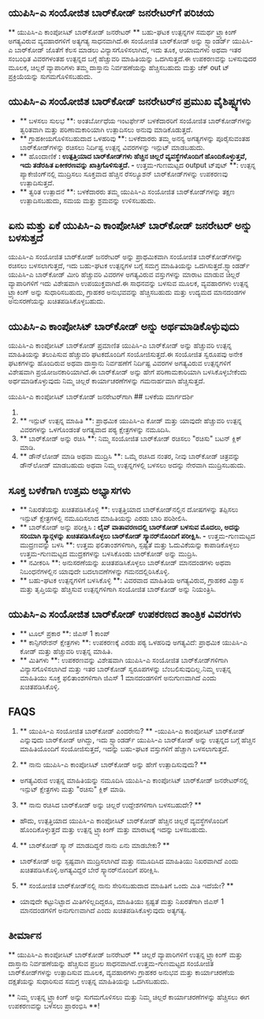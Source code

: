 ## ಯುಪಿಸಿ-ಎ ಸಂಯೋಜಿತ ಬಾರ್‌ಕೋಡ್ ಜನರೇಟರ್‌ಗೆ ಪರಿಚಯ

** ಯುಪಿಸಿ-ಎ ಕಾಂಪೋಸಿಟ್ ಬಾರ್‌ಕೋಡ್ ಜನರೇಟರ್ ** ಬಹು-ಘಟಕ ಉತ್ಪನ್ನಗಳ ಸಮರ್ಥ ಟ್ರ್ಯಾಕಿಂಗ್ ಅಗತ್ಯವಿರುವ ವ್ಯವಹಾರಗಳಿಗೆ ಅತ್ಯಗತ್ಯ ಸಾಧನವಾಗಿದೆ.ಈ ಸಂಯೋಜಿತ ಬಾರ್‌ಕೋಡ್ ಅನ್ನು ಸ್ಟ್ಯಾಂಡರ್ಡ್ ಯುಪಿಸಿ-ಎ ಬಾರ್‌ಕೋಡ್ ಜೊತೆಗೆ ಕೆಲಸ ಮಾಡಲು ವಿನ್ಯಾಸಗೊಳಿಸಲಾಗಿದೆ, ಇದು ತೂಕ, ಆಯಾಮಗಳು ಅಥವಾ ಇತರ ಸಂಬಂಧಿತ ವಿವರಗಳಂತಹ ಉತ್ಪನ್ನದ ಬಗ್ಗೆ ಹೆಚ್ಚುವರಿ ಮಾಹಿತಿಯನ್ನು ಒದಗಿಸುತ್ತದೆ.ಈ ಉಪಕರಣವನ್ನು ಬಳಸುವುದರ ಮೂಲಕ, ಚಿಲ್ಲರೆ ವ್ಯಾಪಾರಿಗಳು ತಮ್ಮ ದಾಸ್ತಾನು ನಿರ್ವಹಣೆಯನ್ನು ಹೆಚ್ಚಿಸಬಹುದು ಮತ್ತು ಚೆಕ್ out ಟ್ ಪ್ರಕ್ರಿಯೆಯನ್ನು ಸುಗಮಗೊಳಿಸಬಹುದು.

## ಯುಪಿಸಿ-ಎ ಸಂಯೋಜಿತ ಬಾರ್‌ಕೋಡ್ ಜನರೇಟರ್‌ನ ಪ್ರಮುಖ ವೈಶಿಷ್ಟ್ಯಗಳು

- ** ಬಳಸಲು ಸುಲಭ **: ಅಂತರ್ಬೋಧೆಯ ಇಂಟರ್ಫೇಸ್ ಬಳಕೆದಾರರಿಗೆ ಸಂಯೋಜಿತ ಬಾರ್‌ಕೋಡ್‌ಗಳನ್ನು ತ್ವರಿತವಾಗಿ ಮತ್ತು ಪರಿಣಾಮಕಾರಿಯಾಗಿ ಉತ್ಪಾದಿಸಲು ಅನುವು ಮಾಡಿಕೊಡುತ್ತದೆ.
- ** ಗ್ರಾಹಕೀಯಗೊಳಿಸಬಹುದಾದ ಒಳಹರಿವು **: ಬಳಕೆದಾರರು ತಮ್ಮ ಅನನ್ಯ ಅಗತ್ಯಗಳನ್ನು ಪೂರೈಸುವಂತಹ ಬಾರ್‌ಕೋಡ್‌ಗಳನ್ನು ರಚಿಸಲು ನಿರ್ದಿಷ್ಟ ಉತ್ಪನ್ನ ವಿವರಗಳನ್ನು ಇನ್ಪುಟ್ ಮಾಡಬಹುದು.
- ** ಹೊಂದಾಣಿಕೆ **: ಉತ್ಪತ್ತಿಯಾದ ಬಾರ್‌ಕೋಡ್‌ಗಳು ಹೆಚ್ಚಿನ ಚಿಲ್ಲರೆ ವ್ಯವಸ್ಥೆಗಳೊಂದಿಗೆ ಹೊಂದಿಕೊಳ್ಳುತ್ತವೆ, ಇದು ತಡೆರಹಿತ ಏಕೀಕರಣವನ್ನು ಖಾತ್ರಿಗೊಳಿಸುತ್ತದೆ.
-** ಉತ್ತಮ-ಗುಣಮಟ್ಟದ output ಟ್‌ಪುಟ್ **: ಉತ್ಪನ್ನ ಪ್ಯಾಕೇಜಿಂಗ್‌ನಲ್ಲಿ ಮುದ್ರಿಸಲು ಸೂಕ್ತವಾದ ಹೆಚ್ಚಿನ ರೆಸಲ್ಯೂಶನ್ ಬಾರ್‌ಕೋಡ್‌ಗಳನ್ನು ಉಪಕರಣವು ಉತ್ಪಾದಿಸುತ್ತದೆ.
- ** ತ್ವರಿತ ಉತ್ಪಾದನೆ **: ಬಳಕೆದಾರರು ತಮ್ಮ ಯುಪಿಸಿ-ಎ ಸಂಯೋಜಿತ ಬಾರ್‌ಕೋಡ್‌ಗಳನ್ನು ತಕ್ಷಣ ಉತ್ಪಾದಿಸಬಹುದು, ಸಮಯ ಮತ್ತು ಶ್ರಮವನ್ನು ಉಳಿಸಬಹುದು.

## ಏನು ಮತ್ತು ಏಕೆ ಯುಪಿಸಿ-ಎ ಕಾಂಪೋಸಿಟ್ ಬಾರ್‌ಕೋಡ್ ಜನರೇಟರ್ ಅನ್ನು ಬಳಸುತ್ತದೆ

ಯುಪಿಸಿ-ಎ ಸಂಯೋಜಿತ ಬಾರ್‌ಕೋಡ್ ಜನರೇಟರ್ ಅನ್ನು ಪ್ರಾಥಮಿಕವಾಗಿ ಸಂಯೋಜಿತ ಬಾರ್‌ಕೋಡ್‌ಗಳನ್ನು ರಚಿಸಲು ಬಳಸಲಾಗುತ್ತದೆ, ಇದು ಬಹು-ಘಟಕ ಉತ್ಪನ್ನಗಳ ಬಗ್ಗೆ ಸಮಗ್ರ ಮಾಹಿತಿಯನ್ನು ಒದಗಿಸುತ್ತದೆ.ಸ್ಟ್ಯಾಂಡರ್ಡ್ ಯುಪಿಸಿ-ಎ ಬಾರ್‌ಕೋಡ್ ಮೀರಿ ಹೆಚ್ಚುವರಿ ವಿವರಗಳ ಅಗತ್ಯವಿರುವ ವಸ್ತುಗಳನ್ನು ಮಾರಾಟ ಮಾಡುವ ಚಿಲ್ಲರೆ ವ್ಯಾಪಾರಿಗಳಿಗೆ ಇದು ವಿಶೇಷವಾಗಿ ಉಪಯುಕ್ತವಾಗಿದೆ.ಈ ಸಾಧನವನ್ನು ಬಳಸುವ ಮೂಲಕ, ವ್ಯವಹಾರಗಳು ಉತ್ಪನ್ನ ಟ್ರ್ಯಾಕಿಂಗ್ ಅನ್ನು ಸುಧಾರಿಸಬಹುದು, ಗ್ರಾಹಕರ ಅನುಭವವನ್ನು ಹೆಚ್ಚಿಸಬಹುದು ಮತ್ತು ಉದ್ಯಮದ ಮಾನದಂಡಗಳ ಅನುಸರಣೆಯನ್ನು ಖಚಿತಪಡಿಸಿಕೊಳ್ಳಬಹುದು.

## ಯುಪಿಸಿ-ಎ ಕಾಂಪೋಸಿಟ್ ಬಾರ್‌ಕೋಡ್ ಅನ್ನು ಅರ್ಥಮಾಡಿಕೊಳ್ಳುವುದು

ಯುಪಿಸಿ-ಎ ಕಾಂಪೋಸಿಟ್ ಬಾರ್‌ಕೋಡ್ ಪ್ರಮಾಣಿತ ಯುಪಿಸಿ-ಎ ಬಾರ್‌ಕೋಡ್ ಅನ್ನು ಹೆಚ್ಚುವರಿ ಉತ್ಪನ್ನ ಮಾಹಿತಿಯನ್ನು ತಲುಪಿಸುವ ಹೆಚ್ಚುವರಿ ಘಟಕದೊಂದಿಗೆ ಸಂಯೋಜಿಸುತ್ತದೆ.ಈ ಸಂಯೋಜಿತ ಸ್ವರೂಪವು ಅನೇಕ ಘಟಕಗಳನ್ನು ಹೊಂದಿರುವ ಅಥವಾ ದಾಸ್ತಾನು ನಿರ್ವಹಣೆಗೆ ನಿರ್ದಿಷ್ಟ ವಿವರಗಳ ಅಗತ್ಯವಿರುವ ಉತ್ಪನ್ನಗಳಿಗೆ ವಿಶೇಷವಾಗಿ ಪ್ರಯೋಜನಕಾರಿಯಾಗಿದೆ.ಈ ಬಾರ್‌ಕೋಡ್ ಅನ್ನು ಹೇಗೆ ಪರಿಣಾಮಕಾರಿಯಾಗಿ ಬಳಸಿಕೊಳ್ಳಬೇಕೆಂದು ಅರ್ಥಮಾಡಿಕೊಳ್ಳುವುದು ನಿಮ್ಮ ಚಿಲ್ಲರೆ ಕಾರ್ಯಾಚರಣೆಗಳನ್ನು ಗಮನಾರ್ಹವಾಗಿ ಹೆಚ್ಚಿಸುತ್ತದೆ.

ಯುಪಿಸಿ-ಎ ಕಾಂಪೋಸಿಟ್ ಬಾರ್‌ಕೋಡ್ ಜನರೇಟರ್‌ಗಾಗಿ ## ಬಳಕೆಯ ಮಾರ್ಗದರ್ಶಿ

1.
2. ** ಇನ್ಪುಟ್ ಉತ್ಪನ್ನ ಮಾಹಿತಿ **: ಪ್ರಾಥಮಿಕ ಯುಪಿಸಿ-ಎ ಕೋಡ್ ಮತ್ತು ಯಾವುದೇ ಹೆಚ್ಚುವರಿ ಉತ್ಪನ್ನ ವಿವರಗಳನ್ನು ಒಳಗೊಂಡಂತೆ ಅಗತ್ಯವಾದ ಪಠ್ಯ ಕ್ಷೇತ್ರಗಳನ್ನು ನಮೂದಿಸಿ.
3. ** ಬಾರ್‌ಕೋಡ್ ಅನ್ನು ರಚಿಸಿ **: ನಿಮ್ಮ ಸಂಯೋಜಿತ ಬಾರ್‌ಕೋಡ್ ರಚಿಸಲು "ರಚಿಸು" ಬಟನ್ ಕ್ಲಿಕ್ ಮಾಡಿ.
4. ** ಡೌನ್‌ಲೋಡ್ ಮಾಡಿ ಅಥವಾ ಮುದ್ರಿಸಿ **: ಒಮ್ಮೆ ರಚಿಸಿದ ನಂತರ, ನೀವು ಬಾರ್‌ಕೋಡ್ ಚಿತ್ರವನ್ನು ಡೌನ್‌ಲೋಡ್ ಮಾಡಬಹುದು ಅಥವಾ ನಿಮ್ಮ ಉತ್ಪನ್ನಗಳಲ್ಲಿ ಬಳಸಲು ಅದನ್ನು ನೇರವಾಗಿ ಮುದ್ರಿಸಬಹುದು.

## ಸೂಕ್ತ ಬಳಕೆಗಾಗಿ ಉತ್ತಮ ಅಭ್ಯಾಸಗಳು

- ** ನಿಖರತೆಯನ್ನು ಖಚಿತಪಡಿಸಿಕೊಳ್ಳಿ **: ಉತ್ಪತ್ತಿಯಾದ ಬಾರ್‌ಕೋಡ್‌ನಲ್ಲಿನ ದೋಷಗಳನ್ನು ತಪ್ಪಿಸಲು ಇನ್ಪುಟ್ ಕ್ಷೇತ್ರಗಳಲ್ಲಿ ನಮೂದಿಸಲಾದ ಮಾಹಿತಿಯನ್ನು ಎರಡು ಬಾರಿ ಪರಿಶೀಲಿಸಿ.
- ** ಬಾರ್‌ಕೋಡ್ ಅನ್ನು ಪರೀಕ್ಷಿಸಿ **: ಲೈವ್ ವಾತಾವರಣದಲ್ಲಿ ಬಾರ್‌ಕೋಡ್ ಬಳಸುವ ಮೊದಲು, ಅದನ್ನು ಸರಿಯಾಗಿ ಸ್ಕ್ಯಾನ್ಗಳನ್ನು ಖಚಿತಪಡಿಸಿಕೊಳ್ಳಲು ಬಾರ್‌ಕೋಡ್ ಸ್ಕ್ಯಾನರ್‌ನೊಂದಿಗೆ ಪರೀಕ್ಷಿಸಿ.
-** ಉತ್ತಮ-ಗುಣಮಟ್ಟದ ಮುದ್ರಣವನ್ನು ಬಳಸಿ **: ಉತ್ತಮ ಫಲಿತಾಂಶಗಳಿಗಾಗಿ, ಸ್ಪಷ್ಟತೆ ಮತ್ತು ಓದುವಿಕೆಯನ್ನು ಕಾಪಾಡಿಕೊಳ್ಳಲು ಉತ್ತಮ-ಗುಣಮಟ್ಟದ ಮುದ್ರಕಗಳನ್ನು ಬಳಸಿಕೊಂಡು ಬಾರ್‌ಕೋಡ್ ಅನ್ನು ಮುದ್ರಿಸಿ.
- ** ನವೀಕರಿಸಿ **: ಅನುಸರಣೆಯನ್ನು ಖಚಿತಪಡಿಸಿಕೊಳ್ಳಲು ಬಾರ್‌ಕೋಡ್ ಮಾನದಂಡಗಳು ಅಥವಾ ನಿಬಂಧನೆಗಳಲ್ಲಿನ ಯಾವುದೇ ಬದಲಾವಣೆಗಳನ್ನು ಗಮನದಲ್ಲಿರಿಸಿಕೊಳ್ಳಿ.
- ** ಬಹು-ಘಟಕ ಉತ್ಪನ್ನಗಳಿಗೆ ಬಳಸಿಕೊಳ್ಳಿ **: ವಿವರವಾದ ಮಾಹಿತಿಯ ಅಗತ್ಯವಿರುವ, ಗ್ರಾಹಕರ ವಿಶ್ವಾಸ ಮತ್ತು ತೃಪ್ತಿಯನ್ನು ಹೆಚ್ಚಿಸುವ ಉತ್ಪನ್ನಗಳಿಗಾಗಿ ಸಂಯೋಜಿತ ಬಾರ್‌ಕೋಡ್ ಅನ್ನು ನಿಯಂತ್ರಿಸಿ.

## ಯುಪಿಸಿ-ಎ ಸಂಯೋಜಿತ ಬಾರ್‌ಕೋಡ್ ಉಪಕರಣದ ತಾಂತ್ರಿಕ ವಿವರಗಳು

- ** ಟೂಲ್ ಪ್ರಕಾರ **: ಜಿಎಸ್ 1 ಕಾಂಪ್
- ** ಕಾನ್ಫಿಗರೇಶನ್ ಕ್ಷೇತ್ರಗಳು **: ಉಪಕರಣಕ್ಕೆ ಎರಡು ಪಠ್ಯ ಒಳಹರಿವು ಅಗತ್ಯವಿದೆ: ಪ್ರಾಥಮಿಕ ಯುಪಿಸಿ-ಎ ಕೋಡ್ ಮತ್ತು ಹೆಚ್ಚುವರಿ ಉತ್ಪನ್ನ ಮಾಹಿತಿ.
- ** ಮಿತಿಗಳು **: ಉಪಕರಣವನ್ನು ವಿಶೇಷವಾಗಿ ಯುಪಿಸಿ-ಎ ಸಂಯೋಜಿತ ಬಾರ್‌ಕೋಡ್‌ಗಳಿಗಾಗಿ ವಿನ್ಯಾಸಗೊಳಿಸಲಾಗಿದೆ ಮತ್ತು ಇತರ ಬಾರ್‌ಕೋಡ್ ಸ್ವರೂಪಗಳನ್ನು ಬೆಂಬಲಿಸುವುದಿಲ್ಲ.ನಿಮ್ಮ ಉತ್ಪನ್ನ ಮಾಹಿತಿಯು ಸೂಕ್ತ ಫಲಿತಾಂಶಗಳಿಗಾಗಿ ಜಿಎಸ್ 1 ಮಾನದಂಡಗಳಿಗೆ ಅನುಗುಣವಾಗಿದೆ ಎಂದು ಖಚಿತಪಡಿಸಿಕೊಳ್ಳಿ.

## FAQS

1. ** ಯುಪಿಸಿ-ಎ ಸಂಯೋಜಿತ ಬಾರ್‌ಕೋಡ್ ಎಂದರೇನು? **
-ಯುಪಿಸಿ-ಎ ಕಾಂಪೋಸಿಟ್ ಬಾರ್‌ಕೋಡ್ ಎನ್ನುವುದು ಬಾರ್‌ಕೋಡ್ ಆಗಿದ್ದು, ಇದು ಸ್ಟ್ಯಾಂಡರ್ಡ್ ಯುಪಿಸಿ-ಎ ಬಾರ್‌ಕೋಡ್ ಅನ್ನು ಉತ್ಪನ್ನದ ಬಗ್ಗೆ ಹೆಚ್ಚಿನ ಮಾಹಿತಿಯೊಂದಿಗೆ ಸಂಯೋಜಿಸುತ್ತದೆ, ಇದನ್ನು ಬಹು-ಘಟಕ ವಸ್ತುಗಳಿಗೆ ಹೆಚ್ಚಾಗಿ ಬಳಸಲಾಗುತ್ತದೆ.

2. ** ನಾನು ಯುಪಿಸಿ-ಎ ಕಾಂಪೋಸಿಟ್ ಬಾರ್‌ಕೋಡ್ ಅನ್ನು ಹೇಗೆ ಉತ್ಪಾದಿಸುವುದು? **
- ಅಗತ್ಯವಿರುವ ಉತ್ಪನ್ನ ಮಾಹಿತಿಯನ್ನು ನಮೂದಿಸಿ ಯುಪಿಸಿ-ಎ ಕಾಂಪೋಸಿಟ್ ಬಾರ್‌ಕೋಡ್ ಜನರೇಟರ್‌ನಲ್ಲಿ ಇನ್ಪುಟ್ ಕ್ಷೇತ್ರಗಳು ಮತ್ತು "ರಚಿಸು" ಕ್ಲಿಕ್ ಮಾಡಿ.

3. ** ನಾನು ರಚಿಸಿದ ಬಾರ್‌ಕೋಡ್ ಅನ್ನು ಚಿಲ್ಲರೆ ಉದ್ದೇಶಗಳಿಗಾಗಿ ಬಳಸಬಹುದೇ? **
- ಹೌದು, ಉತ್ಪತ್ತಿಯಾದ ಯುಪಿಸಿ-ಎ ಕಾಂಪೋಸಿಟ್ ಬಾರ್‌ಕೋಡ್ ಹೆಚ್ಚಿನ ಚಿಲ್ಲರೆ ವ್ಯವಸ್ಥೆಗಳೊಂದಿಗೆ ಹೊಂದಿಕೊಳ್ಳುತ್ತದೆ ಮತ್ತು ಉತ್ಪನ್ನ ಟ್ರ್ಯಾಕಿಂಗ್ ಮತ್ತು ಮಾರಾಟಕ್ಕೆ ಇದನ್ನು ಬಳಸಬಹುದು.

4. ** ಬಾರ್‌ಕೋಡ್ ಸ್ಕ್ಯಾನ್ ಮಾಡದಿದ್ದರೆ ನಾನು ಏನು ಮಾಡಬೇಕು? **
- ಬಾರ್‌ಕೋಡ್ ಅನ್ನು ಸ್ಪಷ್ಟವಾಗಿ ಮುದ್ರಿಸಲಾಗಿದೆ ಮತ್ತು ನಮೂದಿಸಿದ ಮಾಹಿತಿಯು ನಿಖರವಾಗಿದೆ ಎಂದು ಖಚಿತಪಡಿಸಿಕೊಳ್ಳಿ.ಅಗತ್ಯವಿದ್ದರೆ ಬೇರೆ ಸ್ಕ್ಯಾನರ್‌ನೊಂದಿಗೆ ಪರೀಕ್ಷಿಸಿ.

5. ** ಸಂಯೋಜಿತ ಬಾರ್‌ಕೋಡ್‌ನಲ್ಲಿ ನಾನು ಸೇರಿಸಬಹುದಾದ ಮಾಹಿತಿಗೆ ಒಂದು ಮಿತಿ ಇದೆಯೇ? **
- ಯಾವುದೇ ಕಟ್ಟುನಿಟ್ಟಾದ ಮಿತಿಗಳಿಲ್ಲದಿದ್ದರೂ, ಮಾಹಿತಿಯು ಸ್ಪಷ್ಟತೆ ಮತ್ತು ನಿಖರತೆಗಾಗಿ ಜಿಎಸ್ 1 ಮಾನದಂಡಗಳಿಗೆ ಅನುಗುಣವಾಗಿದೆ ಎಂದು ಖಚಿತಪಡಿಸಿಕೊಳ್ಳುವುದು ಅತ್ಯಗತ್ಯ.

## ತೀರ್ಮಾನ

** ಯುಪಿಸಿ-ಎ ಕಾಂಪೋಸಿಟ್ ಬಾರ್‌ಕೋಡ್ ಜನರೇಟರ್ ** ಚಿಲ್ಲರೆ ವ್ಯಾಪಾರಿಗಳಿಗೆ ಉತ್ಪನ್ನ ಟ್ರ್ಯಾಕಿಂಗ್ ಮತ್ತು ದಾಸ್ತಾನು ನಿರ್ವಹಣೆಯನ್ನು ಹೆಚ್ಚಿಸುವ ಪ್ರಬಲ ಸಾಧನವಾಗಿದೆ.ಉತ್ತಮ-ಗುಣಮಟ್ಟದ ಸಂಯೋಜಿತ ಬಾರ್‌ಕೋಡ್‌ಗಳನ್ನು ಉತ್ಪಾದಿಸುವ ಮೂಲಕ, ವ್ಯವಹಾರಗಳು ಗ್ರಾಹಕರ ಅನುಭವ ಮತ್ತು ಕಾರ್ಯಾಚರಣೆಯ ದಕ್ಷತೆಯನ್ನು ಸುಧಾರಿಸುವ ಸಮಗ್ರ ಉತ್ಪನ್ನ ಮಾಹಿತಿಯನ್ನು ಒದಗಿಸಬಹುದು.

** ನಿಮ್ಮ ಉತ್ಪನ್ನ ಟ್ರ್ಯಾಕಿಂಗ್ ಅನ್ನು ಸುಗಮಗೊಳಿಸಲು ಮತ್ತು ನಿಮ್ಮ ಚಿಲ್ಲರೆ ಕಾರ್ಯಾಚರಣೆಗಳನ್ನು ಹೆಚ್ಚಿಸಲು ಈಗ ಉಪಕರಣವನ್ನು ಬಳಸಲು ಪ್ರಾರಂಭಿಸಿ **!